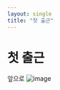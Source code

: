 ```yaml
---
layout: single
title: "첫 출근"
---
```


# 첫 출근

앞으로
![image](https://github.com/DMCHOI94/DMCHOI94.github.io/assets/121140222/577e7fb4-b317-4ee1-9745-880e313c4a08)
